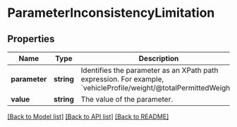 # ParameterInconsistencyLimitation

## Properties
Name | Type | Description | Notes
------------ | ------------- | ------------- | -------------
**parameter** | **string** | Identifies the parameter as an XPath path expression. For example, &#x60;vehicleProfile/weight/@totalPermittedWeight&#x60;. | 
**value** | **string** | The value of the parameter. | 

[[Back to Model list]](../../README.md#documentation-for-models) [[Back to API list]](../../README.md#documentation-for-api-endpoints) [[Back to README]](../../README.md)

